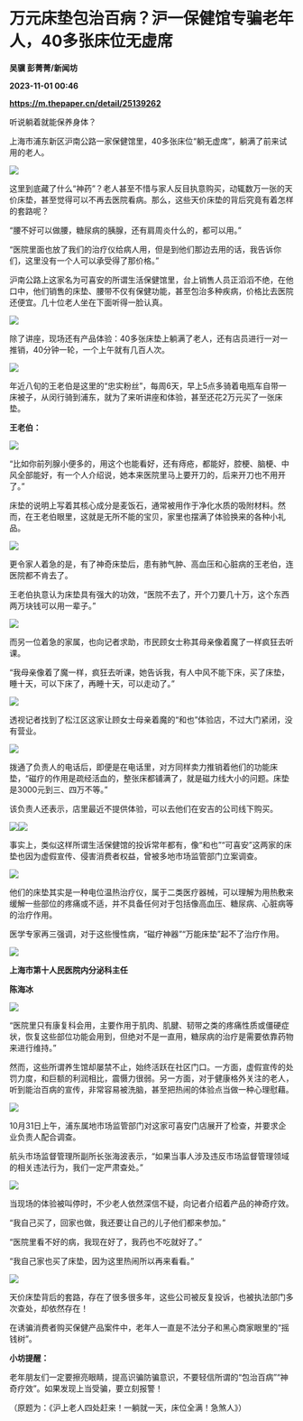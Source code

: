 # 万元床垫包治百病？沪一保健馆专骗老年人，40多张床位无虚席
**吴骥 彭菁菁/新闻坊**

**2023-11-01 00:46**

**https://m.thepaper.cn/detail/25139262**

听说躺着就能保养身体？

上海市浦东新区沪南公路一家保健馆里，40多张床位“躺无虚席”，躺满了前来试用的老人。

![](https://imagecloud.thepaper.cn/thepaper/image/276/481/649.jpg)

这里到底藏了什么“神药”？老人甚至不惜与家人反目执意购买，动辄数万一张的天价床垫，甚至觉得可以不再去医院看病。那么，这些天价床垫的背后究竟有着怎样的套路呢？

“腰不好可以做腰，糖尿病的胰腺，还有肩周炎什么的，都可以用。”

“医院里面也放了我们的治疗仪给病人用，但是到他们那边去用的话，我告诉你们，这里没有一个人可以承受得了那价格。”

沪南公路上这家名为可喜安的所谓生活保健馆里，台上销售人员正滔滔不绝，在他口中，他们销售的床垫、腰带不仅有保健功能，甚至包治多种疾病，价格比去医院还便宜。几十位老人坐在下面听得一脸认真。

![](https://imagecloud.thepaper.cn/thepaper/image/276/481/650.jpg)

除了讲座，现场还有产品体验：40多张床垫上躺满了老人，还有店员进行一对一推销，40分钟一轮，一个上午就有几百人次。

![](https://imagecloud.thepaper.cn/thepaper/image/276/481/651.jpg)

年近八旬的王老伯是这里的“忠实粉丝”，每周6天，早上5点多骑着电瓶车自带一床被子，从闵行骑到浦东，就为了来听讲座和体验，甚至还花2万元买了一张床垫。

**王老伯：**

![](https://imagecloud.thepaper.cn/thepaper/image/276/481/652.png)

“比如你前列腺小便多的，用这个也能看好，还有痔疮，都能好，腔梗、脑梗、中风全部能好，有一个人介绍说，她本来医院里马上要开刀的，后来开刀也不用开了。”

床垫的说明上写着其核心成分是麦饭石，通常被用作于净化水质的吸附材料。然而，在王老伯眼里，这就是无所不能的宝贝，家里也摆满了体验换来的各种小礼品。

![](https://imagecloud.thepaper.cn/thepaper/image/276/481/653.png)

更令家人着急的是，有了神奇床垫后，患有肺气肿、高血压和心脏病的王老伯，连医院都不肯去了。

王老伯执意认为床垫具有强大的功效，“医院不去了，开个刀要几十万，这个东西两万块钱可以用一辈子。”

![](https://imagecloud.thepaper.cn/thepaper/image/276/481/654.jpg)

而另一位着急的家属，也向记者求助，市民顾女士称其母亲像着魔了一样疯狂去听课。

“我母亲像着了魔一样，疯狂去听课，她告诉我，有人中风不能下床，买了床垫，睡十天，可以下床了，再睡十天，可以走动了。”

![](https://imagecloud.thepaper.cn/thepaper/image/276/481/655.jpg)

透视记者找到了松江区这家让顾女士母亲着魔的“和也”体验店，不过大门紧闭，没有营业。

![](https://imagecloud.thepaper.cn/thepaper/image/276/481/656.png)

拨通了负责人的电话后，即便是在电话里，对方同样卖力推销着他们的功能床垫，“磁疗的作用是疏经活血的，整张床都铺满了，就是磁力线大小的问题。床垫是3000元到三、四万不等。”

该负责人还表示，店里最近不提供体验，可以去他们在安吉的公司线下购买。

![](https://imagecloud.thepaper.cn/thepaper/image/276/481/657.jpg)![](https://imagecloud.thepaper.cn/thepaper/image/276/481/658.jpg)

事实上，类似这样所谓生活保健馆的投诉常年都有，像“和也”“可喜安”这两家的床垫也因为虚假宣传、侵害消费者权益，曾被多地市场监管部门立案调查。

![](https://imagecloud.thepaper.cn/thepaper/image/276/481/659.jpg)

他们的床垫其实是一种电位温热治疗仪，属于二类医疗器械，可以理解为用热敷来缓解一些部位的疼痛或不适，并不具备任何对于包括像高血压、糖尿病、心脏病等的治疗作用。

医学专家再三强调，对于这些慢性病，“磁疗神器”“万能床垫”起不了治疗作用。

![](https://imagecloud.thepaper.cn/thepaper/image/276/481/660.png)

**上海市第十人民医院内分泌科主任**

**陈海冰**

![](https://imagecloud.thepaper.cn/thepaper/image/276/481/661.png)

“医院里只有康复科会用，主要作用于肌肉、肌腱、韧带之类的疼痛性质或僵硬症状，恢复这些部位功能会用到，但绝对不是一直用，糖尿病的治疗是需要依靠药物来进行维持。”

然而，这些所谓养生馆却屡禁不止，始终活跃在社区门口。一方面，虚假宣传的处罚力度，和巨额的利润相比，震慑力很弱。另一方面，对于健康格外关注的老人，听到能治百病的宣传，非常容易被洗脑，甚至把热闹的体验点当做一种心理慰藉。

![](https://imagecloud.thepaper.cn/thepaper/image/276/481/662.jpg)

10月31日上午，浦东属地市场监管部门对这家可喜安门店展开了检查，并要求企业负责人配合调查。

航头市场监督管理所副所长张海波表示，“如果当事人涉及违反市场监督管理领域的相关违法行为，我们一定严肃查处。”

![](https://imagecloud.thepaper.cn/thepaper/image/276/481/663.jpg)

当现场的体验被叫停时，不少老人依然深信不疑，向记者介绍着产品的神奇疗效。

“我自己买了，回家也做，我还要让自己的儿子他们都来参加。”

“医院里看不好的病，我现在好了，我药也不吃就好了。”

“我自己家也买了床垫，因为这里热闹所以再来看看。”

![](https://imagecloud.thepaper.cn/thepaper/image/276/481/665.jpg)

天价床垫背后的套路，存在了很多很多年，这些公司被反复投诉，也被执法部门多次查处，却依然存在！

在诱骗消费者购买保健产品案件中，老年人一直是不法分子和黑心商家眼里的“摇钱树”。

**小坊提醒：**

老年朋友们一定要擦亮眼睛，提高识骗防骗意识，不要轻信所谓的“包治百病”“神奇疗效”。如果发现上当受骗，要立刻报警！

（原题为：《沪上老人四处赶来！一躺就一天，床位全满！急煞人》）